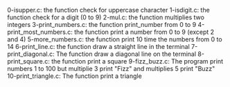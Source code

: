 0-isupper.c: the function check for uppercase character
1-isdigit.c: the function check for a digit (0 to 9)
2-mul.c: the function multiplies two integers
3-print_numbers.c: the function print_number from 0 to 9
4-print_most_numbers.c: the function print a number from 0 to 9 (except 2 and 4)
5-more_numbers.c: the function print 10 time the numbers from 0 to 14
6-print_line.c: the function draw a straight line in the terminal
7-print_diagonal.c: The function draw a diagonal line on the terminal
8-print_square.c: the function print a square
9-fizz_buzz.c: The program print numbers 1 to 100 but multiplie 3 print "Fizz" and multiplies 5 print "Buzz"
10-print_triangle.c: The function print a triangle 
